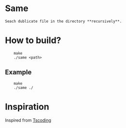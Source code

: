 # Same
    Seach dublicate file in the directory **recursively**.
# How to build?
```
    make
    ./same <path>
```
## Example
```
    make
    ./same ./
```
# Inspiration
Inspired from [Tscoding](https://www.youtube.com/@TsodingDaily)
